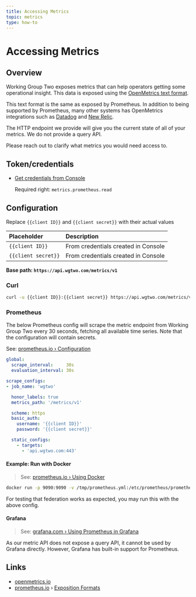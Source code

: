 ```yaml
---
title: Accessing Metrics
topic: metrics
type: how-to
---
```


# Accessing Metrics

## Overview
Working Group Two exposes metrics that can help operators getting some operational insight. This data is exposed using the [OpenMetrics text format](https://openmetrics.io/).

This text format is the same as exposed by Prometheus. In addition to being supported by Prometheus, many other systems
has OpenMetrics integrations such as
[Datadog](https://docs.datadoghq.com/integrations/openmetrics/)
and [New Relic](https://docs.newrelic.com/docs/integrations/prometheus-integrations).

The HTTP endpoint we provide will give you the current state of all of your metrics. We do not provide a query API.

Please reach out to clarify what metrics you would need access to.

## Token/credentials
* [Get credentials from Console](https://console.wgtwo.com/api-keys-redirect)

  Required right: `metrics.prometheus.read`

## Configuration
Replace `{{client ID}}` and `{{client secret}}` with their actual values

|     Placeholder     | Description                              |
|:--------------------|:---------------------------------------- |
| `{{client ID}}`     | From credentials created in Console      |
| `{{client secret}}` | From credentials created in Console      |

**Base path: `https://api.wgtwo.com/metrics/v1`**

### Curl
```bash
curl -u {{client ID}}:{{client secret}} https://api.wgtwo.com/metrics/v1
```

### Prometheus
The below Prometheus config will scrape the metric endpoint from Working Group Two every 30 seconds,
fetching all available time series. Note that the configuration will contain secrets.

See: [prometheus.io › Configuration](https://prometheus.io/docs/prometheus/latest/configuration/configuration/)

```yaml
global:
  scrape_interval:     30s
  evaluation_interval: 30s

scrape_configs:
- job_name: 'wgtwo'

  honor_labels: true
  metrics_path: '/metrics/v1'

  scheme: https
  basic_auth:
    username: '{{client ID}}'
    password: '{{client secret}}'

  static_configs:
    - targets:
      - 'api.wgtwo.com:443'
```

#### Example: Run with Docker
> See: [prometheus.io › Using Docker](https://prometheus.io/docs/prometheus/latest/installation/#using-docker)

```bash
docker run -p 9090:9090 -v /tmp/prometheus.yml:/etc/prometheus/prometheus.yml prom/prometheus
```

For testing that federation works as expected, you may run this with the above config.

#### Grafana
> See: [grafana.com › Using Prometheus in Grafana](https://grafana.com/docs/grafana/latest/features/datasources/prometheus/)

As our metric API does not expose a query API, it cannot be used by Grafana directly.
However, Grafana has built-in support for Prometheus.


## Links
* [openmetrics.io](https://openmetrics.io/)
* [prometheus.io](https://prometheus.io/) › [Exposition Formats](https://prometheus.io/docs/instrumenting/exposition_formats/#text-based-format)
